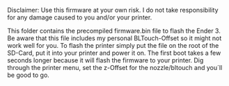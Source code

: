 Disclaimer: Use this firmware at your own risk. I do not take responsibility for any damage caused to you and/or your printer.

This folder contains the precompiled firmware.bin file to flash the Ender 3. Be aware that this file includes my personal BLTouch-Offset so it might not work well for you. To flash the printer simply put the file on the root of the SD-Card, put it into your printer and power it on. The first boot takes a few seconds longer because it will flash the firmware to your printer. Dig through the printer menu, set the z-Offset for the nozzle/bltouch and you´ll be good to go.
